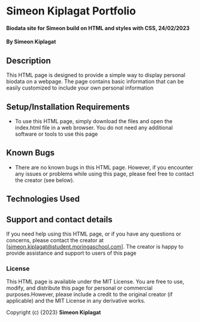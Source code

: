 # Simeon Kiplagat Portfolio
#### Biodata site for Simeon build on HTML and styles with CSS, 24/02/2023
#### By **Simeon Kiplagat**
## Description
This HTML page is designed to provide a simple way to display personal biodata on a webpage. The page contains basic information that can be easily customized to include your own personal information
## Setup/Installation Requirements
* To use this HTML page, simply download the files and open the index.html file in a web browser. You do not need any additional software or tools to use this page
## Known Bugs
* There are no known bugs in this HTML page. However, if you encounter any issues or problems while using this page, please feel free to contact the creator (see below).
## Technologies Used

## Support and contact details
If you need help using this HTML page, or if you have any questions or concerns, please contact the creator at [simeon.kiplagat@student.moringaschool.com]. The creator is happy to provide assistance and support to users of this page
### License
This HTML page is available under the MIT License. You are free to use, modify, and distribute this page for personal or commercial purposes.However, please include a credit to the original creator (if applicable) and the MIT License in any derivative works.

Copyright (c) {2023} **Simeon Kiplagat**
  


